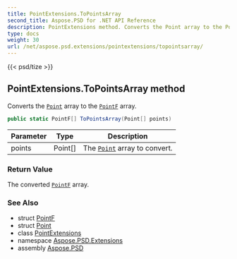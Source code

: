 ```yaml
---
title: PointExtensions.ToPointsArray
second_title: Aspose.PSD for .NET API Reference
description: PointExtensions method. Converts the Point array to the PointF array
type: docs
weight: 30
url: /net/aspose.psd.extensions/pointextensions/topointsarray/
---
```

{{< psd/tize >}}
## PointExtensions.ToPointsArray method

Converts the [`Point`](../../../aspose.psd/point/) array to the [`PointF`](../../../aspose.psd/pointf/) array.

```csharp
public static PointF[] ToPointsArray(Point[] points)
```

| Parameter | Type | Description |
| --- | --- | --- |
| points | Point[] | The [`Point`](../../../aspose.psd/point/) array to convert. |

### Return Value

The converted [`PointF`](../../../aspose.psd/pointf/) array.

### See Also

* struct [PointF](../../../aspose.psd/pointf/)
* struct [Point](../../../aspose.psd/point/)
* class [PointExtensions](../)
* namespace [Aspose.PSD.Extensions](../../pointextensions/)
* assembly [Aspose.PSD](../../../)


